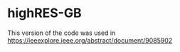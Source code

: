 # highRES-GB

This version of the code was used in https://ieeexplore.ieee.org/abstract/document/9085902 